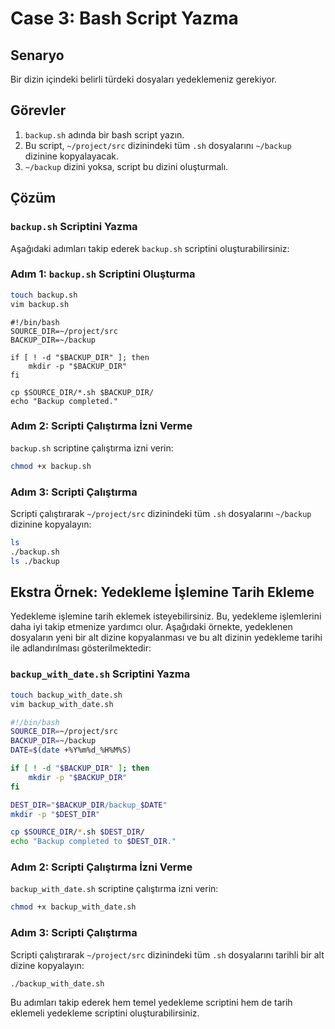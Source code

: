 # Case 3: Bash Script Yazma

## Senaryo
Bir dizin içindeki belirli türdeki dosyaları yedeklemeniz gerekiyor.

## Görevler

1. `backup.sh` adında bir bash script yazın.
2. Bu script, `~/project/src` dizinindeki tüm `.sh` dosyalarını `~/backup` dizinine kopyalayacak.
3. `~/backup` dizini yoksa, script bu dizini oluşturmalı.

## Çözüm

### `backup.sh` Scriptini Yazma

Aşağıdaki adımları takip ederek `backup.sh` scriptini oluşturabilirsiniz:

### Adım 1: `backup.sh` Scriptini Oluşturma

```bash
touch backup.sh
vim backup.sh
```

```text
#!/bin/bash
SOURCE_DIR=~/project/src
BACKUP_DIR=~/backup

if [ ! -d "$BACKUP_DIR" ]; then
    mkdir -p "$BACKUP_DIR"
fi

cp $SOURCE_DIR/*.sh $BACKUP_DIR/
echo "Backup completed."
```

### Adım 2: Scripti Çalıştırma İzni Verme

`backup.sh` scriptine çalıştırma izni verin:

```bash
chmod +x backup.sh
```

### Adım 3: Scripti Çalıştırma

Scripti çalıştırarak `~/project/src` dizinindeki tüm `.sh` dosyalarını `~/backup` dizinine kopyalayın:

```bash
ls
./backup.sh
ls ./backup
```

## Ekstra Örnek: Yedekleme İşlemine Tarih Ekleme

Yedekleme işlemine tarih eklemek isteyebilirsiniz. Bu, yedekleme işlemlerini daha iyi takip etmenize yardımcı olur. Aşağıdaki örnekte, yedeklenen dosyaların yeni bir alt dizine kopyalanması ve bu alt dizinin yedekleme tarihi ile adlandırılması gösterilmektedir:

### `backup_with_date.sh` Scriptini Yazma


```bash
touch backup_with_date.sh
vim backup_with_date.sh
``` 

```bash
#!/bin/bash
SOURCE_DIR=~/project/src
BACKUP_DIR=~/backup
DATE=$(date +%Y%m%d_%H%M%S)

if [ ! -d "$BACKUP_DIR" ]; then
    mkdir -p "$BACKUP_DIR"
fi

DEST_DIR="$BACKUP_DIR/backup_$DATE"
mkdir -p "$DEST_DIR"

cp $SOURCE_DIR/*.sh $DEST_DIR/
echo "Backup completed to $DEST_DIR."
```

### Adım 2: Scripti Çalıştırma İzni Verme

`backup_with_date.sh` scriptine çalıştırma izni verin:

```bash
chmod +x backup_with_date.sh
```

### Adım 3: Scripti Çalıştırma

Scripti çalıştırarak `~/project/src` dizinindeki tüm `.sh` dosyalarını tarihli bir alt dizine kopyalayın:

```bash
./backup_with_date.sh
```

Bu adımları takip ederek hem temel yedekleme scriptini hem de tarih eklemeli yedekleme scriptini oluşturabilirsiniz.
